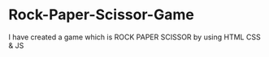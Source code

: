 # Rock-Paper-Scissor-Game
I have created a game which is ROCK PAPER SCISSOR by using HTML CSS &amp; JS

